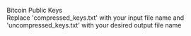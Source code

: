 Bitcoin Public Keys<br>
Replace 'compressed_keys.txt' with your input file name and 'uncompressed_keys.txt' with your desired output file name
